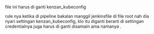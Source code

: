 file ini harus di ganti kenzan_kubeconfig

rule nya ketika di pipeline bakalan manggil jenkinsfile di file root
nah dia nyari settingan kenzan_kubeconfig, klo itu diganti berarti di settingan credentialnya
juga harus di ganti disamain ama namanya .